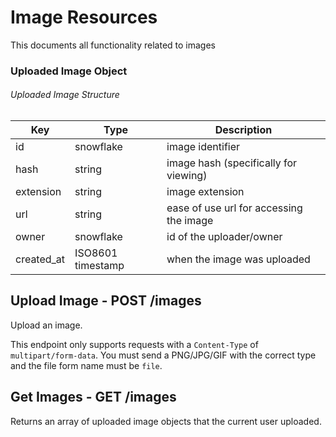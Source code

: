 # Image Resources

This documents all functionality related to images

### Uploaded Image Object

###### Uploaded Image Structure

| Key                           | Type                                                                                | Description                                                                                                                      |
| ----------------------------- | ----------------------------------------------------------------------------------- | -------------------------------------------------------------------------------------------------------------------------------- |
| id                            | snowflake                                                                           | image identifier                                                                                                                 |
| hash                          | string                                                                              | image hash (specifically for viewing)                                                                                            |
| extension                     | string                                                                              | image extension                                                                                                                  |
| url                           | string                                                                              | ease of use url for accessing the image                                                                                          |
| owner                         | snowflake                                                                           | id of the uploader/owner                                                                                                         |
| created_at                    | ISO8601 timestamp                                                                   | when the image was uploaded                                                                                                      |

## Upload Image - POST /images

Upload an image.

This endpoint only supports requests with a `Content-Type` of `multipart/form-data`. You must send a PNG/JPG/GIF with the correct type
and the file form name must be `file`.

## Get Images - GET /images

Returns an array of uploaded image objects that the current user uploaded.